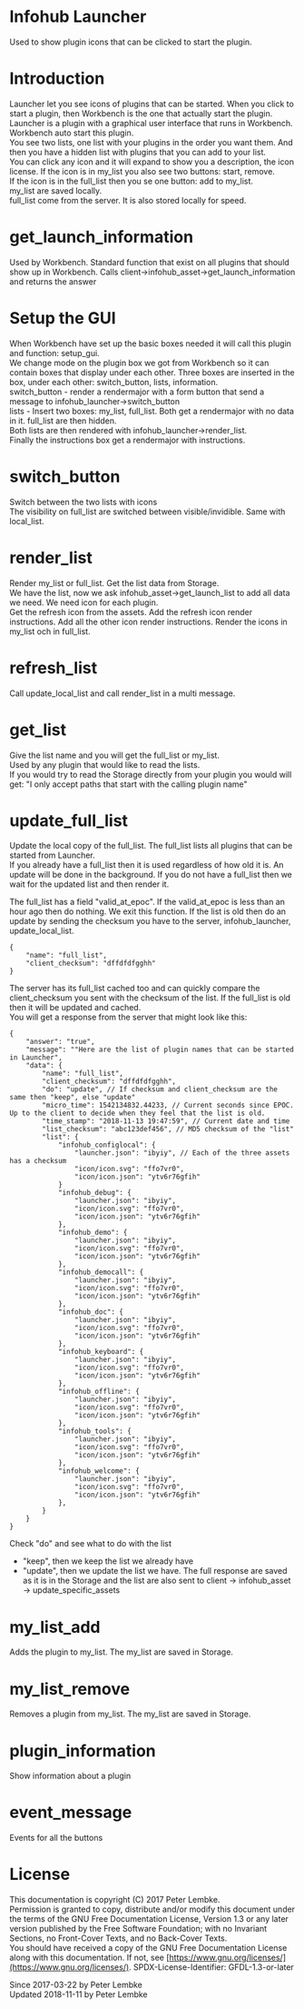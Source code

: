 # Infohub Launcher
Used to show plugin icons that can be clicked to start the plugin.  

# Introduction
Launcher let you see icons of plugins that can be started. When you click to start a plugin, then Workbench is the one that actually start the plugin.  
Launcher is a plugin with a graphical user interface that runs in Workbench. Workbench auto start this plugin.  
You see two lists, one list with your plugins in the order you want them. And then you have a hidden list with plugins that you can add to your list.  
You can click any icon and it will expand to show you a description, the icon license. If the icon is in my_list you also see two buttons: start, remove.  
If the icon is in the full_list then you se one button: add to my_list.  
my_list are saved locally.  
full_list come from the server. It is also stored locally for speed.  

# get_launch_information
Used by Workbench. Standard function that exist on all plugins that should show up in Workbench. Calls client->infohub_asset->get_launch_information and returns the answer  

# Setup the GUI
When Workbench have set up the basic boxes needed it will call this plugin and function: setup_gui.  
We change mode on the plugin box we got from Workbench so it can contain boxes that display under each other.
Three boxes are inserted in the box, under each other: switch_button, lists, information.  
switch_button - render a rendermajor with a form button that send a message to infohub_launcher->switch_button  
lists - Insert two boxes: my_list, full_list. Both get a rendermajor with no data in it. full_list are then hidden.  
Both lists are then rendered with infohub_launcher->render_list.  
Finally the instructions box get a rendermajor with instructions.  

# switch_button
Switch between the two lists with icons  
The visibility on full_list are switched between visible/invidible. Same with local_list.  

# render_list
Render my_list or full_list. Get the list data from Storage.  
We have the list, now we ask infohub_asset->get_launch_list to add all data we need. We need icon for each plugin.  
Get the refresh icon from the assets. Add the refresh icon render instructions. 
Add all the other icon render instructions. Render the icons in my_list och in full_list.  

# refresh_list
Call update_local_list and call render_list in a multi message.  

# get_list
Give the list name and you will get the full_list or my_list.  
Used by any plugin that would like to read the lists.  
If you would try to read the Storage directly from your plugin you would will get:
"I only accept paths that start with the calling plugin name"   

# update_full_list
Update the local copy of the full_list. The full_list lists all plugins that can be started from Launcher.  
If you already have a full_list then it is used regardless of how old it is. An update will be done in the background.
If you do not have a full_list then we wait for the updated list and then render it. 

The full_list has a field "valid_at_epoc". If the valid_at_epoc is less than an
hour ago then do nothing. We exit this function. If the list is old then do an update by sending the
checksum you have to the server, infohub_launcher, update_local_list.  

```
{
    "name": "full_list",
    "client_checksum": "dffdfdfgghh"
}
```

The server has its full_list cached too and can quickly compare the client_checksum you sent with the 
checksum of the list. If the full_list is old then it will be updated and cached.  
You will get a response from the server that might look like this:  

```
{
    "answer": "true",
    "message": ""Here are the list of plugin names that can be started in Launcher",
    "data": {
        "name": "full_list",
        "client_checksum": "dffdfdfgghh",
        "do": "update", // If checksum and client_checksum are the same then "keep", else "update"
        "micro_time": 1542134832.44233, // Current seconds since EPOC. Up to the client to decide when they feel that the list is old.
        "time_stamp": "2018-11-13 19:47:59", // Current date and time
        "list_checksum": "abc123def456", // MD5 checksum of the "list"
        "list": {
            "infohub_configlocal": {
                "launcher.json": "ibyiy", // Each of the three assets has a checksum
                "icon/icon.svg": "ffo7vr0",
                "icon/icon.json": "ytv6r76gfih"
            }
            "infohub_debug": {
                "launcher.json": "ibyiy",
                "icon/icon.svg": "ffo7vr0",
                "icon/icon.json": "ytv6r76gfih"
            },
            "infohub_demo": {
                "launcher.json": "ibyiy",
                "icon/icon.svg": "ffo7vr0",
                "icon/icon.json": "ytv6r76gfih"
            },
            "infohub_democall": {
                "launcher.json": "ibyiy",
                "icon/icon.svg": "ffo7vr0",
                "icon/icon.json": "ytv6r76gfih"
            },
            "infohub_doc": {
                "launcher.json": "ibyiy",
                "icon/icon.svg": "ffo7vr0",
                "icon/icon.json": "ytv6r76gfih"
            },
            "infohub_keyboard": {
                "launcher.json": "ibyiy",
                "icon/icon.svg": "ffo7vr0",
                "icon/icon.json": "ytv6r76gfih"
            },
            "infohub_offline": {
                "launcher.json": "ibyiy",
                "icon/icon.svg": "ffo7vr0",
                "icon/icon.json": "ytv6r76gfih"
            },
            "infohub_tools": {
                "launcher.json": "ibyiy",
                "icon/icon.svg": "ffo7vr0",
                "icon/icon.json": "ytv6r76gfih"
            },
            "infohub_welcome": {
                "launcher.json": "ibyiy",
                "icon/icon.svg": "ffo7vr0",
                "icon/icon.json": "ytv6r76gfih"
            },
        }
    }
}
```

Check "do" and see what to do with the list  

- "keep", then we keep the list we already have
- "update", then we update the list we have. The full response are saved as it is in the Storage and the list are also sent to client -> infohub_asset -> update_specific_assets

# my_list_add
Adds the plugin to my_list. The my_list are saved in Storage.  

# my_list_remove
Removes a plugin from my_list. The my_list are saved in Storage.  

# plugin_information
Show information about a plugin  

# event_message
Events for all the buttons  

# License
This documentation is copyright (C) 2017 Peter Lembke.  
Permission is granted to copy, distribute and/or modify this document under the terms of the GNU Free Documentation License, Version 1.3 or any later version published by the Free Software Foundation; with no Invariant Sections, no Front-Cover Texts, and no Back-Cover Texts.  
You should have received a copy of the GNU Free Documentation License along with this documentation. If not, see [https://www.gnu.org/licenses/](https://www.gnu.org/licenses/).  SPDX-License-Identifier: GFDL-1.3-or-later  

Since 2017-03-22 by Peter Lembke  
Updated 2018-11-11 by Peter Lembke  
